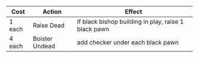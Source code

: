 | Cost | Action | Effect |
| --------- | ------ | ------ |
| 1 each | Raise Dead | If black bishop building in play, raise 1 black pawn |
| 4 each | Boister Undead | add checker under each black pawn |